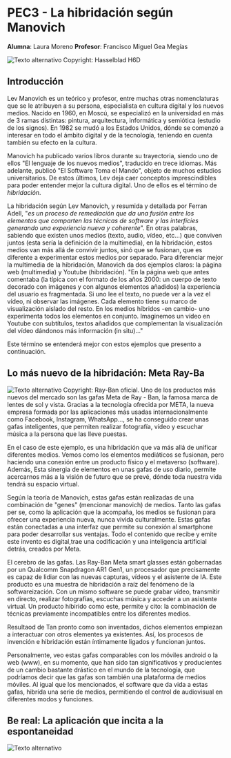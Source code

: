 # PEC3 - La hibridación según Manovich

**Alumna**: Laura Moreno    **Profesor**: Francisco Miguel Gea Megías

![Texto alternativo](https://miro.medium.com/v2/resize:fit:2400/1*5MApCaZNUDQDPf8GDEmTQA.jpeg) Copyright: Hasselblad H6D
## Introducción
Lev Manovich es un teórico y profesor, entre muchas otras nomenclaturas que se le atribuyen a su persona, especialista en cultura digital y los nuevos medios. Nacido en 1960, en Moscú, se especializó en la universidad en más de 3 ramas distintas: pintura, arquitectura, informática y semiótica (estudio de los signos). En 1982 se mudó a los Estados Unidos, dónde se comenzó a interesar en todo el ámbito digital y de la tecnología, teniendo en cuenta también su efecto en la cultura.

Manovich ha publicado varios libros durante su trayectoria, siendo uno de ellos "El lenguaje de los nuevos medios", traducido en trece idiomas. Más adelante, publicó "El Software Toma el Mando", objeto de muchos estudios universitarios. De estos últimos, Lev deja caer conceptos imprescindibles para poder entender mejor la cultura digital. Uno de ellos es el término de *hibridación*. 

La hibridación según Lev Manovich, y resumida y detallada por Ferran Adell, "*es un proceso de remediación que da una fusión entre los elementos que comparten las técnicas de software y las interfícies generando una experiencia nueva y coherente*". En otras palabras, sabiendo que existen unos medios (texto, audio, vídeo, etc...) que conviven juntos (esta sería la definición de la multimedia), en la hibridación, estos medios van más allá de convivir juntos, sinó que se fusionan, que es diferente a experimentar estos medios por separado. Para diferenciar mejor la multimedia de la hibridación, Manovich da dos ejemplos claros: la página web (multimedia) y Youtube (hibridación). 
"En la página web que antes comentaba (la típica con el formato de los años 2000: un cuerpo de texto decorado con imágenes y con algunos elementos añadidos) la experiencia del usuario es fragmentada. Si uno lee el texto, no puede ver a la vez el vídeo, ni observar las imágenes. Cada elemento tiene su marco de visualización aislado del resto. En los medios híbridos -en cambio- uno experimenta todos los elementos en conjunto. Imaginemos un vídeo en Youtube con subtítulos, textos añadidos que complementan la visualización del vídeo dándonos más información (in situ)..." 

Este término se entenderá mejor con estos ejemplos que presento a continuación.



## Lo más nuevo de la hibridación: Meta Ray-Ba
![Texto alternativo](https://wwd.com/wp-content/uploads/2023/09/RBM_KVS_Camera_Suanglass_Capture_RGB_16-9.jpg) Copyright: Ray-Ban oficial.
Uno de los productos más nuevos del mercado son las gafas Meta de Ray - Ban, la famosa marca de lentes de sol y vista. Gracias a la tecnología ofrecida por META, la nueva empresa formada por las aplicaciones más usadas internacionalmente como Facebook, Instagram, WhatsApp..., se ha conseguido crear unas gafas inteligentes, que permiten realizar fotografía, vídeo y escuchar música a la persona que las lleve puestas.

En el caso de este ejemplo, es una hibridación que va más allá de unificar diferentes medios. Vemos como los elementos mediáticos se fusionan, pero haciendo una conexión entre un producto físico y el metaverso (software). Además, 
Esta sinergia de elementos en unas gafas de uso diario, permite acercarnos más a la visión de futuro que se prevé, dónde toda nuestra vida tendrá su espacio virtual. 

Según la teoría de Manovich, estas gafas están realizadas de una combinación de "genes"  (mencionar manovich) de medios. Tanto las gafas per se, como la aplicación que la acompaña, los medios  se fusionan para ofrecer una experiencia nueva, nunca vivida culturalmente. Estas gafas están conectadas a una interfaz que permite su conexión al smartphone para poder desarrollar sus ventajas. Todo el contenido que recibe y emite este invento es digital,trae una codificación y una inteligencia artificial detrás, creados por Meta. 

El cerebro de las gafas. Las Ray-Ban Meta smart glasses están gobernadas por un Qualcomm Snapdragon AR1 Gen1, un procesador que precisamente es capaz de lidiar con las nuevas capturas, vídeos y el asistente de IA. Este producto es una muestra de hibridación a raíz del fenómeno de la softwareización.
Con un mismo software se puede grabar vídeo, transmitir en directo, realizar fotografías, escuchas música y acceder a un asistente virtual.
Un producto híbirido como este, permite y cito: la combinación de técnicas previamente incompatibles entre los diferentes medios.

Resultaod de Tan pronto como son inventados, dichos elementos empiezan a interactuar con otros elementes ya existentes. Así, los procesos de invención e hibridación están íntimamente ligados y funcionan juntos.

Personalmente, veo estas gafas comparables con los móviles android o la web (www), en su momento, que han sido tan significativos y producientes de un cambio bastante drástico en el mundo de la tecnología, que podríamos decir que las gafas son también una plataforma de medios móviles. Al igual que los mencionados, el software que da vida a estas gafas, hibrída una serie de medios, permitiendo el control de audiovisual en diferentes modos y funciones.

## Be real: La aplicación que incita a la espontaneidad
![Texto alternativo](https://cloudfront-eu-central-1.images.arcpublishing.com/prisa/WE6UUOBZGBCNLIXYCKJXYB6MZ4.png)




